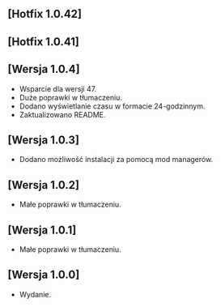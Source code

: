 ## [Hotfix 1.0.42]

## [Hotfix 1.0.41]

## [Wersja 1.0.4]
- Wsparcie dla wersji 47.
- Duże poprawki w tłumaczeniu.
- Dodano wyświetlanie czasu w formacie 24-godzinnym.
- Zaktualizowano README.

## [Wersja 1.0.3]
- Dodano możliwość instalacji za pomocą mod managerów.

## [Wersja 1.0.2]
- Małe poprawki w tłumaczeniu.

## [Wersja 1.0.1]
- Małe poprawki w tłumaczeniu.

## [Wersja 1.0.0]
- Wydanie.